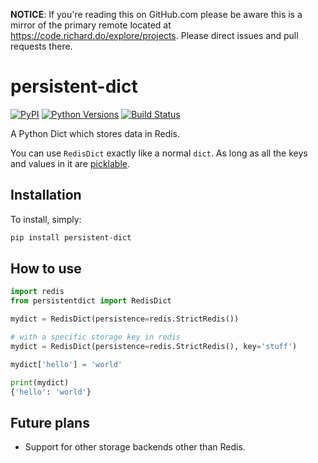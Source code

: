 **NOTICE**: If you're reading this on GitHub.com please be aware this is a mirror of the primary remote located at https://code.richard.do/explore/projects.
Please direct issues and pull requests there.

# persistent-dict

[![PyPI](https://img.shields.io/pypi/v/persistent-dict.svg)](https://pypi.python.org/pypi/persistent-dict)
[![Python Versions](https://img.shields.io/pypi/pyversions/persistent-dict.svg)](https://pypi.python.org/pypi/persistent-dict)
[![Build Status](https://travis-ci.org/richardasaurus/persistent-dict.png?branch=master)](https://travis-ci.org/richardasaurus/persistent-dict)

A Python Dict which stores data in Redis.

You can use ``RedisDict`` exactly like a normal ``dict``. As long as all the keys and values in it are [picklable](https://docs.python.org/3/library/pickle.html).

## Installation

To install, simply:

```bash
pip install persistent-dict
```

## How to use

```python
import redis
from persistentdict import RedisDict

mydict = RedisDict(persistence=redis.StrictRedis())

# with a specific storage key in redis
mydict = RedisDict(persistence=redis.StrictRedis(), key='stuff')

mydict['hello'] = 'world'

print(mydict)
{'hello': 'world'}
```

## Future plans

- Support for other storage backends other than Redis.
